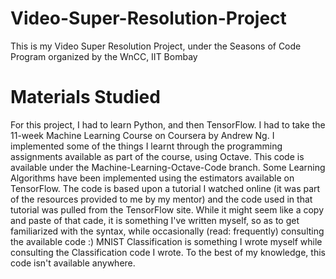 # Video-Super-Resolution-Project
This is my Video Super Resolution Project, under the Seasons of Code Program organized by the WnCC, IIT Bombay

# Materials Studied
For this project, I had to learn Python, and then TensorFlow.
I had to take the 11-week Machine Learning Course on Coursera by Andrew Ng.
I implemented some of the things I learnt through the programming assignments available as part of the course, using  Octave. This code is available under the Machine-Learning-Octave-Code branch.
Some Learning Algorithms have been implemented using the estimators available on TensorFlow. The code is based upon a tutorial I watched online (it was part of the resources provided to me by my mentor) and the code used in that tutorial was pulled from the TensorFlow site. While it might seem like a copy and paste of that cade, it is something I've written myself, so as to get familiarized with the syntax, while occasionally (read: frequently) consulting the available code :)
MNIST Classification is something I wrote myself while consulting the Classification code I wrote. To the best of my knowledge, this code isn't available anywhere.
